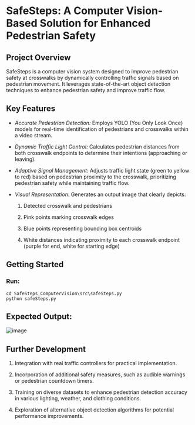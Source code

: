 # **SafeSteps: A Computer Vision-Based Solution for Enhanced Pedestrian Safety**

## Project Overview

SafeSteps is a computer vision system designed to improve pedestrian safety at crosswalks by dynamically controlling traffic signals based on pedestrian movement. It leverages state-of-the-art object detection techniques to enhance pedestrian safety and improve traffic flow.

## Key Features

+ _Accurate Pedestrian Detection:_ Employs YOLO (You Only Look Once) models for real-time identification of pedestrians and crosswalks within a video stream.

+ _Dynamic Traffic Light Control:_ Calculates pedestrian distances from both crosswalk endpoints to determine their intentions (approaching or leaving).

+ _Adaptive Signal Management:_ Adjusts traffic light state (green to yellow to red) based on pedestrian proximity to the crosswalk, prioritizing pedestrian safety while maintaining traffic flow.

+ _Visual Representation_: Generates an output image that clearly depicts:

  1. Detected crosswalk and pedestrians
  
  2. Pink points marking crosswalk edges
  
  3. Blue points representing bounding box centroids
  
  4. White distances indicating proximity to each crosswalk endpoint (purple for end, white for starting edge)

## Getting Started

### Run:

```
cd SafeSteps_ComputerVision\src\safeSteps.py
python safeSteps.py
```

## Expected Output:

![image](https://github.com/saadan1234/SafeSteps_ComputerVision/assets/115701364/a66bffb3-fef5-4cf7-a6ba-4689cdb4d970)


## Further Development

1. Integration with real traffic controllers for practical implementation.

2. Incorporation of additional safety measures, such as audible warnings or pedestrian countdown timers.

3. Training on diverse datasets to enhance pedestrian detection accuracy in various lighting, weather, and clothing conditions.

4. Exploration of alternative object detection algorithms for potential performance improvements.

